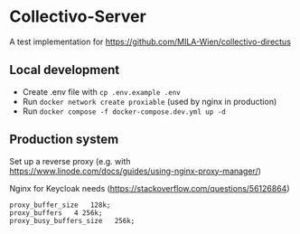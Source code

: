 # Collectivo-Server

A test implementation for https://github.com/MILA-Wien/collectivo-directus

## Local development

- Create .env file with `cp .env.example .env`
- Run `docker network create proxiable` (used by nginx in production)
- Run `docker compose -f docker-compose.dev.yml up -d`

## Production system

Set up a reverse proxy (e.g. with https://www.linode.com/docs/guides/using-nginx-proxy-manager/)

Nginx for Keycloak needs (https://stackoverflow.com/questions/56126864)
```
proxy_buffer_size   128k;
proxy_buffers   4 256k;
proxy_busy_buffers_size   256k;
```

